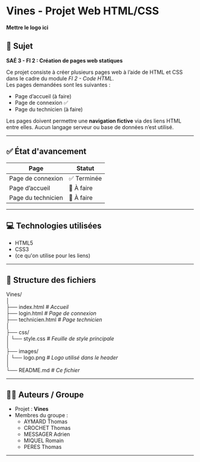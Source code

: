 # Vines - Projet Web HTML/CSS

**Mettre le logo ici**

## 📌 Sujet

**SAÉ 3 - FI 2 : Création de pages web statiques**

Ce projet consiste à créer plusieurs pages web à l’aide de HTML et CSS dans le cadre du module *FI 2 - Code HTML*.  
Les pages demandées sont les suivantes :

- Page d’accueil (à faire)
- Page de connexion ✅
- Page du technicien (à faire)

Les pages doivent permettre une **navigation fictive** via des liens HTML entre elles. Aucun langage serveur ou base de données n’est utilisé.

---

## ✅ État d'avancement

| Page                  | Statut       |
|-----------------------|--------------|
| Page de connexion     | ✅ Terminée  |
| Page d’accueil        | 🔲 À faire   |
| Page du technicien    | 🔲 À faire   |

---

## 💻 Technologies utilisées

- HTML5
- CSS3
- (ce qu'on utilise pour les liens)

---

## 📂 Structure des fichiers

Vines/  
│  
├── index.html              *# Accueil*  
├── login.html              *# Page de connexion*  
├── technicien.html         *# Page technicien*  
│  
├── css/  
│   └── style.css           *# Feuille de style principale*  
│  
├── images/  
│   └── logo.png            *# Logo utilisé dans le header*  
│  
└── README.md               *# Ce fichier*



---

## 🧑‍💻 Auteurs / Groupe

- Projet : **Vines**
- Membres du groupe : 
  - AYMARD Thomas
  - CROCHET Thomas
  - MESSAGER Adrien
  - MIQUEL Romain
  - PERES Thomas

---
